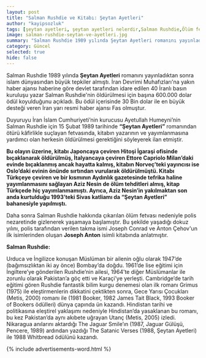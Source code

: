 ```yaml
---
layout: post
title: "Salman Rushdie ve Kitabı: Şeytan Ayetleri"
author: "kayipsozluk"
tags: [şeytan ayetleri, şeytan ayetleri nelerdir,Salman Rushdie,Ölüm fetvası,humeyni,iran,aziz nesin]
image: salman-rushdie-seytan-ve-ayetleri.jpg
summary: "Salman Rushdie 1989 yılında Şeytan Ayetleri romanını yayınladıktan sonra Humeyni’nin ölüm fetvası vermesi.."
category: Güncel
selected: true  
hide: false
---
```


Salman Rushdie 1989 yılında **Şeytan Ayetleri** romanını yayınladıktan sonra islam dünyasından büyük tepkiler almıştı. İran Devrimi Muhafızları'na yakın haber ajansı haberine göre devlet tarafından idare edilen 40 İranlı basın kuruluşu yazar Salman Rushdie'nin öldürülmesi için başına 600.000 dolar ödül koyulduğunu açıkladı. Bu ödül içerisinde 30 Bin dolar ile en büyük desteği veren İran yarı resmi haber ajansı Fas olmuştur.

Duyuruyu İran İslam Cumhuriyeti’nin kurucusu Ayetullah Humeyni’nin Salman Rushdie için 15 Şubat 1989 tarihinde **“Şeytan Ayetleri”** romanından ötürü kâfirlikle suçlayan fetvasında, kitabın yazarının ve yayımlanmasına yardımcı olan herkesin öldürülmesi gerektiğini söyleyerek ilan etmiştir.

**Bu olayın üzerine, kitabı Japoncaya çeviren Hitoşi İgaraşi ofisinde bıçaklanarak öldürülmüş, İtalyancaya çeviren Ettore Capriolo Milan’daki evinde bıçaklanmış ancak hayatta kalmış, kitabın Norveç’teki yayıncısı ise Oslo’daki evinin önünde sırtından vurularak öldürülmüştü. Kitabı Türkçeye çeviren ve bir kısmının Aydınlık gazetesinde tefrika haline yayımlanmasını sağlayan Aziz Nesin de ölüm tehditleri almış, kitap Türkçede hiç yayımlanmamıştı. Ayrıca, Aziz Nesin’in yakılmaktan son anda kurtulduğu 1993’teki Sivas katliamı da “Şeytan Ayetleri” bahanesiyle yapılmıştı.**

Daha sonra Salman Rushdie hakkında çıkarılan ölüm fetvası nedeniyle polis nezaretinde gizlenerek yaşamaya başlamıştır. Bu şekilde yaşadığı dokuz yılını,  polis tarafından verilen takma ismi Joseph Conrad ve Anton Çehov'un ilk isimlerinden oluşan **Joseph Anton** isimli kitabında anlatmıştır.

**Salman Rushdie:**

Uɾduca ve İngilizce konuşan Müslüman bir ailenin oğlu olarak 1947’de (bağımsızlıktan iki ay önce) Bombay’da doğdu. 1961’de lise eğitimi için İngiltere’ye gönderilen Rushdie’nin ailesi, 1964’te diğer Müslümanlar ile zorunlu olarak Pakistan’a göç etti ve Karaçi’ye yerleşti. Cambridge’de tarih eğitimi gören Rushdie fantastik bilim kurgu denemesi olan ilk romanı Grimus (1975) ile eleştirmenlerin dikkatini çektikten sonra, Gece Yarısı Çocukları (Metis, 2000) romanı ile (1981 Booker, 1982 James Tait Black, 1993 Booker of Bookers ödülleɾi) dünya çapında ün kazandı. Hindistan tarihi ve politikasına eleştirel yaklaşımı nedeniyle Hindistan’da yasaklanan bu romanı, bu kez Pakistan’da aynı akıbete uğrayan Utanç (Metis, 2005) izledi. Nikaragua anılarını aktardığı The Jaguar Smile’ın (1987, Jaguar Gülüşü, Pencere, 1989) ardından yazdığı The Satanic Verses (1988, Şeytan Ayetleri) ile 1988 Whitbread ödülünü kazandı.

{% include advertisements-word.html %}

